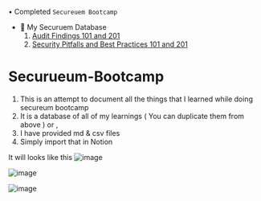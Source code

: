 • Completed `Secureuem Bootcamp`
  - 📝 My Securuem Database
    1.  [Audit Findings 101 and 201](https://pheonix244001.notion.site/f746d2da184243409783036825137fa8?v=b3b4d30251154d61b265c62b1eae4116)
    2.  [Security Pitfalls and Best Practices 101 and 201](https://pheonix244001.notion.site/79b81664836a40efb3541d9eae007fdd?v=06d09c42057b4fb5a323b79268302c6c)
    
# Securueum-Bootcamp
1. This is an attempt to document all the things that I learned while doing secureum bootcamp 
2. It is a database of all of my learnings ( You can duplicate them from above ) or , 
3. I have provided md & csv files
4. Simply import that in Notion 

It will looks like this 
![image](https://user-images.githubusercontent.com/83477426/229195749-1fc2e327-87ac-413e-8f34-c9c4a23bdf1d.png)

![image](https://user-images.githubusercontent.com/83477426/229196112-3f1aeefa-3172-473b-9ffd-bf74e4099bff.png)

![image](https://user-images.githubusercontent.com/83477426/229195877-9c9564fd-5a3c-41c4-9245-2a90a0a92751.png)

